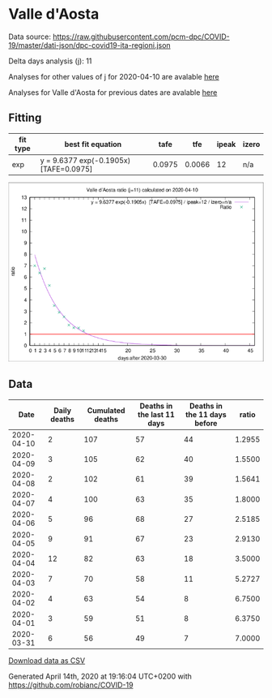 # Valle d'Aosta

Data source: https://raw.githubusercontent.com/pcm-dpc/COVID-19/master/dati-json/dpc-covid19-ita-regioni.json

Delta days analysis (j): 11

Analyses for other values of j for 2020-04-10 are avalable [here](../2020-04-10/README.md)

Analyses for Valle d'Aosta for previous dates are avalable [here](../README.md)

## Fitting 
|fit type|best fit equation|tafe|tfe|ipeak|izero|
|-------|-----|--------|------|---|---|
|exp|y = 9.6377 exp(-0.1905x)  [TAFE=0.0975]|0.0975|0.0066|12|n/a|

![Plot](COVID-19_valle_d'aosta_j11_2020-04-10.png)

## Data
|Date|Daily deaths|Cumulated deaths|Deaths in the last 11 days|Deaths in the 11 days before|ratio|
|----|----------|-----------|-------|--------------------|-----|
|2020-04-10|2|107|57|44|1.2955|
|2020-04-09|3|105|62|40|1.5500|
|2020-04-08|2|102|61|39|1.5641|
|2020-04-07|4|100|63|35|1.8000|
|2020-04-06|5|96|68|27|2.5185|
|2020-04-05|9|91|67|23|2.9130|
|2020-04-04|12|82|63|18|3.5000|
|2020-04-03|7|70|58|11|5.2727|
|2020-04-02|4|63|54|8|6.7500|
|2020-04-01|3|59|51|8|6.3750|
|2020-03-31|6|56|49|7|7.0000|

[Download data as CSV](COVID-19_valle_d'aosta_j11_2020-04-10.csv)

Generated April 14th, 2020 at 19:16:04 UTC+0200 with https://github.com/robianc/COVID-19
